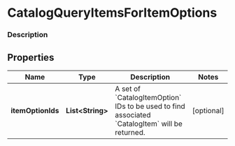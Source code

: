 
# CatalogQueryItemsForItemOptions

### Description



## Properties
Name | Type | Description | Notes
------------ | ------------- | ------------- | -------------
**itemOptionIds** | **List&lt;String&gt;** | A set of &#x60;CatalogItemOption&#x60; IDs to be used to find associated &#x60;CatalogItem&#x60; will be returned. |  [optional]



